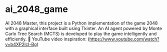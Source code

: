 # ai_2048_game
 AI 2048 Master, this project is a Python implementation of the game 2048 with a graphical interface built using Tkinter. An AI agent powered by Monte Carlo Tree Search (MCTS) is developed to play the game intelligently and efficiently.  🎥 YouTube video inspiration: (https://www.youtube.com/watch?v=b4XP2IcI-Bg)
